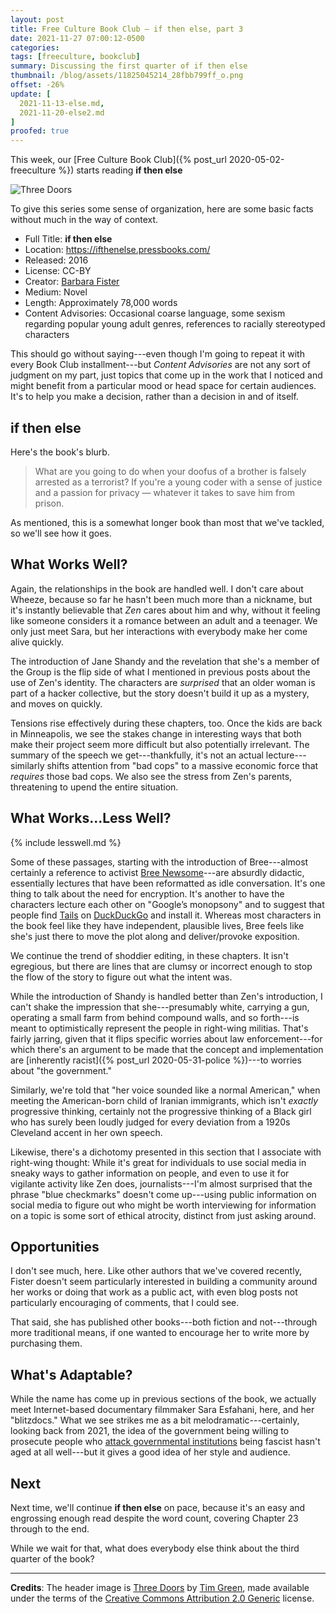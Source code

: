 ```yaml
---
layout: post
title: Free Culture Book Club — if then else, part 3
date: 2021-11-27 07:00:12-0500
categories:
tags: [freeculture, bookclub]
summary: Discussing the first quarter of if then else
thumbnail: /blog/assets/11825045214_28fbb799ff_o.png
offset: -26%
update: [
  2021-11-13-else.md,
  2021-11-20-else2.md
]
proofed: true
---
```


This week, our [Free Culture Book Club]({% post_url 2020-05-02-freeculture %}) starts reading **if then else**

![Three Doors](/blog/assets/11825045214_28fbb799ff_o.png "If, Then, and Else? Sure.")

To give this series some sense of organization, here are some basic facts without much in the way of context.

 * Full Title:  **if then else**
 * Location:  <https://ifthenelse.pressbooks.com/>
 * Released:  2016
 * License:  CC-BY
 * Creator:  [Barbara Fister](https://barbarafister.net/)
 * Medium:  Novel
 * Length:  Approximately 78,000 words
 * Content Advisories:  Occasional coarse language, some sexism regarding popular young adult genres, references to racially stereotyped characters

This should go without saying---even though I'm going to repeat it with every Book Club installment---but *Content Advisories* are not any sort of judgment on my part, just topics that come up in the work that I noticed and might benefit from a particular mood or head space for certain audiences.  It's to help you make a decision, rather than a decision in and of itself.

## if then else

Here's the book's blurb.

 > What are you going to do when your doofus of a brother is falsely arrested as a terrorist? If you're a young coder with a sense of justice and a passion for privacy — whatever it takes to save him from prison.

As mentioned, this is a somewhat longer book than most that we've tackled, so we'll see how it goes.

## What Works Well?

Again, the relationships in the book are handled well.  I don't care about Wheeze, because so far he hasn't been much more than a nickname, but it's instantly believable that *Zen* cares about him and why, without it feeling like someone considers it a romance between an adult and a teenager.  We only just meet Sara, but her interactions with everybody make her come alive quickly.

The introduction of Jane Shandy and the revelation that she's a member of the Group is the flip side of what I mentioned in previous posts about the use of Zen's identity.  The characters are *surprised* that an older woman is part of a hacker collective, but the story doesn't build it up as a mystery, and moves on quickly.

Tensions rise effectively during these chapters, too.  Once the kids are back in Minneapolis, we see the stakes change in interesting ways that both make their project seem more difficult but also potentially irrelevant.  The summary of the speech we get---thankfully, it's not an actual lecture---similarly shifts attention from "bad cops" to a massive economic force that *requires* those bad cops.  We also see the stress from Zen's parents, threatening to upend the entire situation.

## What Works...Less Well?

{% include lesswell.md %}

Some of these passages, starting with the introduction of Bree---almost certainly a reference to activist [Bree Newsome](https://en.wikipedia.org/wiki/Bree_Newsome)---are absurdly didactic, essentially lectures that have been reformatted as idle conversation.  It's one thing to talk about the need for encryption.  It's another to have the characters lecture each other on "Google’s monopsony" and to suggest that people find [Tails](https://tails.boum.org/) on [DuckDuckGo](https://en.wikipedia.org/wiki/DuckDuckGo) and install it.  Whereas most characters in the book feel like they have independent, plausible lives, Bree feels like she's just there to move the plot along and deliver/provoke exposition.

We continue the trend of shoddier editing, in these chapters.  It isn't egregious, but there are lines that are clumsy or incorrect enough to stop the flow of the story to figure out what the intent was.

While the introduction of Shandy is handled better than Zen's introduction, I can't shake the impression that she---presumably white, carrying a gun, operating a small farm from behind compound walls, and so forth---is meant to optimistically represent the people in right-wing militias.  That's fairly jarring, given that it flips specific worries about law enforcement---for which there's an argument to be made that the concept and implementation are [inherently racist]({% post_url 2020-05-31-police %})---to worries about "the government."

Similarly, we're told that "her voice sounded like a normal American," when meeting the American-born child of Iranian immigrants, which isn't *exactly* progressive thinking, certainly not the progressive thinking of a Black girl who has surely been loudly judged for every deviation from a 1920s Cleveland accent in her own speech.

Likewise, there's a dichotomy presented in this section that I associate with right-wing thought:  While it's great for individuals to use social media in sneaky ways to gather information on people, and even to use it for vigilante activity like Zen does, journalists---I'm almost surprised that the phrase "blue checkmarks" doesn't come up---using public information on social media to figure out who might be worth interviewing for information on a topic is some sort of ethical atrocity, distinct from just asking around.

## Opportunities

I don't see much, here.  Like other authors that we've covered recently, Fister doesn't seem particularly interested in building a community around her works or doing that work as a public act, with even blog posts not particularly encouraging of comments, that I could see.

That said, she has published other books---both fiction and not---through more traditional means, if one wanted to encourage her to write more by purchasing them.

## What's Adaptable?

While the name has come up in previous sections of the book, we actually meet Internet-based documentary filmmaker Sara Esfahani, here, and her "blitzdocs."  What we see strikes me as a bit melodramatic---certainly, looking back from 2021, the idea of the government being willing to prosecute people who [attack governmental institutions](https://www.voanews.com/a/2020-usa-votes_security-bolstered-around-capitol-after-warnings-further-violence/6200752.html) being fascist hasn't aged at all well---but it gives a good idea of her style and audience.

## Next

Next time, we'll continue **if then else** on pace, because it's an easy and engrossing enough read despite the word count, covering Chapter 23 through to the end.

While we wait for that, what does everybody else think about the third quarter of the book?

* * *

**Credits**:  The header image is [Three Doors](https://www.flickr.com/photos/atoach/11825045214/) by [Tim Green](https://www.flickr.com/photos/atoach/), made available under the terms of the [Creative Commons Attribution 2.0 Generic](https://creativecommons.org/licenses/by/2.0/) license.
